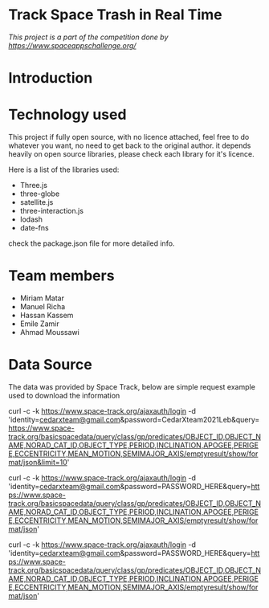 # Track Space Trash in Real Time

<i>This project is a part of the competition done by https://www.spaceappschallenge.org/</i>

# Introduction

# Technology used
 This project if fully open source, with no licence attached, feel free to do whatever you want, no need to get back to the original author.
it depends heavily on open source libraries, please check each library for it's licence.

Here is a list of the libraries used:
 - Three.js
 - three-globe
 - satellite.js
 - three-interaction.js
 - lodash
 - date-fns

check the package.json file for more detailed info.

# Team members
 - Miriam Matar
 - Manuel Richa
 - Hassan Kassem
 - Emile Zamir
 - Ahmad Moussawi

# Data Source
The data was provided by Space Track, below are simple request example used to download the information

curl -c -k https://www.space-track.org/ajaxauth/login -d 'identity=cedarxteam@gmail.com&password=CedarXteam2021Leb&query=https://www.space-track.org/basicspacedata/query/class/gp/predicates/OBJECT_ID,OBJECT_NAME,NORAD_CAT_ID,OBJECT_TYPE,PERIOD,INCLINATION,APOGEE,PERIGEE,ECCENTRICITY,MEAN_MOTION,SEMIMAJOR_AXIS/emptyresult/show/format/json&limit=10'

curl -c -k https://www.space-track.org/ajaxauth/login -d 'identity=cedarxteam@gmail.com&password=PASSWORD_HERE&query=https://www.space-track.org/basicspacedata/query/class/gp/predicates/OBJECT_ID,OBJECT_NAME,NORAD_CAT_ID,OBJECT_TYPE,PERIOD,INCLINATION,APOGEE,PERIGEE,ECCENTRICITY,MEAN_MOTION,SEMIMAJOR_AXIS/emptyresult/show/format/json'

curl -c -k https://www.space-track.org/ajaxauth/login -d 'identity=cedarxteam@gmail.com&password=PASSWORD_HERE&query=https://www.space-track.org/basicspacedata/query/class/gp/predicates/OBJECT_ID,OBJECT_NAME,NORAD_CAT_ID,OBJECT_TYPE,PERIOD,INCLINATION,APOGEE,PERIGEE,ECCENTRICITY,MEAN_MOTION,SEMIMAJOR_AXIS/emptyresult/show/format/json'